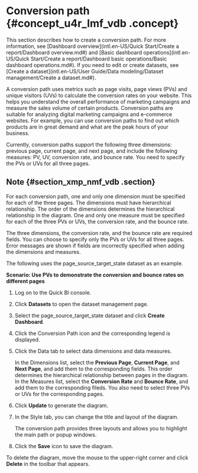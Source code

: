 # Conversion path {#concept_u4r_lmf_vdb .concept}

This section describes how to create a conversion path. For more information, see [Dashboard overview](intl.en-US/Quick Start/Create a report/Dashboard overview.md#) and [Basic dashboard operations](intl.en-US/Quick Start/Create a report/Dashboard basic operations/Basic dashboard operations.md#). If you need to edit or create datasets, see [Create a dataset](intl.en-US/User Guide/Data modeling/Dataset management/Create a dataset.md#).

A conversion path uses metrics such as page visits, page views \(PVs\) and unique visitors \(UVs\) to calculate the conversion rates on your website. This helps you understand the overall performance of marketing campaigns and measure the sales volume of certain products. Conversion paths are suitable for analyzing digital marketing campaigns and e-commerce websites. For example, you can use conversion paths to find out which products are in great demand and what are the peak hours of your business.

Currently, conversion paths support the following three dimensions: previous page, current page, and next page, and include the following measures: PV, UV, conversion rate, and bounce rate. You need to specify the PVs or UVs for all three pages.

## Note {#section_xmp_nmf_vdb .section}

For each conversion path, one and only one dimension must be specified for each of the three pages. The dimensions must have hierarchical relationship. The order of the dimensions determines the hierarchical relationship in the diagram. One and only one measure must be specified for each of the three PVs or UVs, the conversion rate, and the bounce rate.

The three dimensions, the conversion rate, and the bounce rate are required fields. You can choose to specify only the PVs or UVs for all three pages. Error messages are shown if fields are incorrectly specified when adding the dimensions and measures.

The following uses the page\_source\_target\_state dataset as an example.

**Scenario: Use PVs to demonstrate the conversion and bounce rates on different pages**

1.  Log on to the Quick BI console.
2.  Click **Datasets** to open the dataset management page.
3.  Select the page\_source\_target\_state dataset and click **Create Dashboard**.
4.  Click the Conversion Path icon and the corresponding legend is displayed.
5.  Click the Data tab to select data dimensions and data measures.

    In the Dimensions list, select the **Previous Page**, **Current Page**, and **Next Page**, and add them to the corresponding fields. This order determines the hierarchical relationship between pages in the diagram. In the Measures list, select the **Conversion Rate** and **Bounce Rate**, and add them to the corresponding fileds. You also need to select three PVs or UVs for the corresponding pages.

6.  Click **Update** to generate the diagram.
7.  In the Style tab, you can change the title and layout of the diagram.

    The conversion path provides three layouts and allows you to highlight the main path or popup windows.

8.  Click the **Save** icon to save the diagram.

To delete the diagram, move the mouse to the upper-right corner and click **Delete** in the toolbar that appears.


